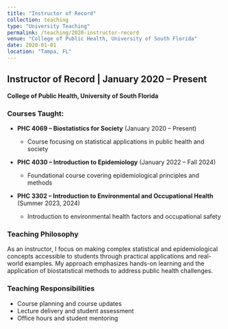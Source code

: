 ```yaml
---
title: "Instructor of Record"
collection: teaching
type: "University Teaching"
permalink: /teaching/2020-instructor-record
venue: "College of Public Health, University of South Florida"
date: 2020-01-01
location: "Tampa, FL"
---
```


## Instructor of Record | January 2020 – Present

**College of Public Health, University of South Florida**

### Courses Taught:

* **PHC 4069 – Biostatistics for Society** (January 2020 – Present)
  - Course focusing on statistical applications in public health and society

* **PHC 4030 – Introduction to Epidemiology** (January 2022 – Fall 2024)  
  - Foundational course covering epidemiological principles and methods

* **PHC 3302 – Introduction to Environmental and Occupational Health** (Summer 2023, 2024)
  - Introduction to environmental health factors and occupational safety

### Teaching Philosophy

As an instructor, I focus on making complex statistical and epidemiological concepts accessible to students through practical applications and real-world examples. My approach emphasizes hands-on learning and the application of biostatistical methods to address public health challenges.

### Teaching Responsibilities

- Course planning and course updates
- Lecture delivery and student assessment  
- Office hours and student mentoring
